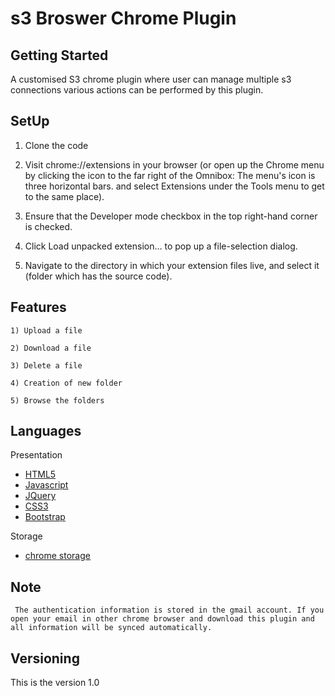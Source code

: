 # s3 Broswer Chrome Plugin

## Getting Started
   A customised S3 chrome plugin where user can manage multiple s3 connections various actions can be performed by this plugin.

## SetUp

 1) Clone the code
 2) Visit chrome://extensions in your browser (or open up the Chrome menu by clicking the icon to the far right of the Omnibox:  The menu's icon is three horizontal bars. and select Extensions under the Tools menu to get to the same place).

 3) Ensure that the Developer mode checkbox in the top right-hand corner is checked.

 4) Click Load unpacked extension… to pop up a file-selection dialog.

 5) Navigate to the directory in which your extension files live, and select it (folder which has the source code).


 

## Features
```
1) Upload a file

2) Download a file

3) Delete a file

4) Creation of new folder

5) Browse the folders
```

## Languages
  Presentation

  *  [HTML5](https://www.w3.org/TR/html5/)
  *  [Javascript](https://www.javascript.com/)
  *  [JQuery](https://jquery.com/)
  *  [CSS3](https://www.w3.org/Style/CSS/Overview.en.html)
  *  [Bootstrap](http://getbootstrap.com/)

  Storage 

   * [chrome storage](https://developer.chrome.com/extensions/storage)

## Note
     The authentication information is stored in the gmail account. If you open your email in other chrome browser and download this plugin and all information will be synced automatically.

## Versioning
  This is the version 1.0  

